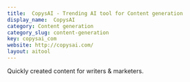```yaml
---
title:  CopysAI - Trending AI tool for Content generation
display_name:  CopysAI
category: Content generation
category_slug: content-generation
key: copysai_com
website: http://copysai.com/
layout: aitool
---
```


Quickly created content for writers & marketers.

